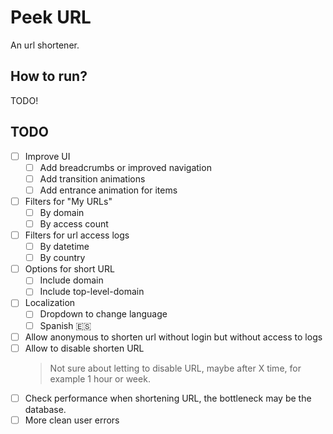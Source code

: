 # Peek URL

An url shortener.

## How to run?

TODO!

## TODO

- [ ] Improve UI
  - [ ] Add breadcrumbs or improved navigation
  - [ ] Add transition animations
  - [ ] Add entrance animation for items
- [ ] Filters for "My URLs"
  - [ ] By domain
  - [ ] By access count
- [ ] Filters for url access logs
  - [ ] By datetime
  - [ ] By country
- [ ] Options for short URL
  - [ ] Include domain
  - [ ] Include top-level-domain
- [ ] Localization
  - [ ] Dropdown to change language
  - [ ] Spanish 🇪🇸
- [ ] Allow anonymous to shorten url without login but without access to logs
- [ ] Allow to disable shorten URL
  > Not sure about letting to disable URL, maybe after X time, for example 1 hour or week.
- [ ] Check performance when shortening URL, the bottleneck may be the database.
- [ ] More clean user errors

